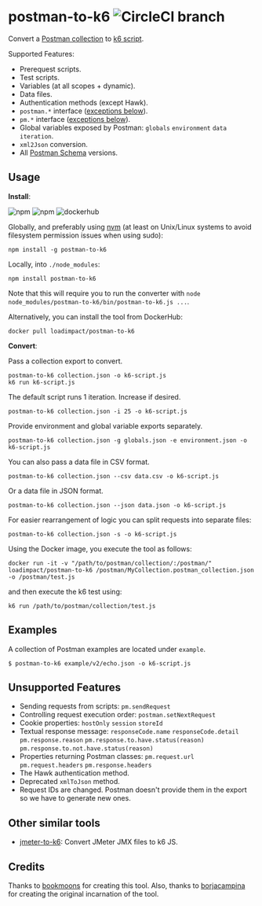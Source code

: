 # postman-to-k6 ![CircleCI branch](https://img.shields.io/circleci/project/github/loadimpact/postman-to-k6/master.svg)

Convert a [Postman collection](https://www.getpostman.com/docs/collections) to [k6 script](https://docs.k6.io/docs).

Supported Features:

- Prerequest scripts.
- Test scripts.
- Variables (at all scopes + dynamic).
- Data files.
- Authentication methods (except Hawk).
- `postman.*` interface ([exceptions below](#unsupported-features)).
- `pm.*` interface ([exceptions below](#unsupported-features)).
- Global variables exposed by Postman: `globals` `environment` `data`
  `iteration`.
- `xml2Json` conversion.
- All [Postman Schema](https://schema.getpostman.com/) versions.

## Usage

**Install**:

![npm](https://img.shields.io/npm/v/postman-to-k6.svg) ![npm](https://img.shields.io/npm/dw/postman-to-k6.svg) ![dockerhub](https://img.shields.io/docker/pulls/loadimpact/postman-to-k6.svg)

Globally, and preferably using [nvm](https://github.com/creationix/nvm) (at least on Unix/Linux systems to avoid filesystem permission issues when using sudo):
```shell
npm install -g postman-to-k6
```

Locally, into `./node_modules`:
```shell
npm install postman-to-k6
```

Note that this will require you to run the converter with `node node_modules/postman-to-k6/bin/postman-to-k6.js ...`.

Alternatively, you can install the tool from DockerHub:
```shell
docker pull loadimpact/postman-to-k6
```

**Convert**:

Pass a collection export to convert.

```shell
postman-to-k6 collection.json -o k6-script.js
k6 run k6-script.js
```

The default script runs 1 iteration. Increase if desired.

```shell
postman-to-k6 collection.json -i 25 -o k6-script.js
```

Provide environment and global variable exports separately.

```shell
postman-to-k6 collection.json -g globals.json -e environment.json -o k6-script.js
```

You can also pass a data file in CSV format.

```shell
postman-to-k6 collection.json --csv data.csv -o k6-script.js
```

Or a data file in JSON format.

```shell
postman-to-k6 collection.json --json data.json -o k6-script.js
```

For easier rearrangement of logic you can split requests into separate files:

```shell
postman-to-k6 collection.json -s -o k6-script.js
```

Using the Docker image, you execute the tool as follows:
```shell
docker run -it -v "/path/to/postman/collection/:/postman/" loadimpact/postman-to-k6 /postman/MyCollection.postman_collection.json -o /postman/test.js
```
and then execute the k6 test using:
```shell
k6 run /path/to/postman/collection/test.js
```

## Examples

A collection of Postman examples are located under `example`.

    $ postman-to-k6 example/v2/echo.json -o k6-script.js

## Unsupported Features

- Sending requests from scripts: `pm.sendRequest`
- Controlling request execution order: `postman.setNextRequest`
- Cookie properties: `hostOnly` `session` `storeId`
- Textual response message: `responseCode.name` `responseCode.detail`
  `pm.response.reason` `pm.response.to.have.status(reason)`
  `pm.response.to.not.have.status(reason)`
- Properties returning Postman classes: `pm.request.url` `pm.request.headers`
  `pm.response.headers`
- The Hawk authentication method.
- Deprecated `xmlToJson` method.
- Request IDs are changed. Postman doesn't provide them in the export so we
  have to generate new ones.

## Other similar tools

- [jmeter-to-k6](https://github.com/loadimpact/jmeter-to-k6/): Convert
  JMeter JMX files to k6 JS.

## Credits

Thanks to [bookmoons](https://github.com/bookmoons) for creating this tool. Also, thanks to [borjacampina](https://github.com/borjacampina) for creating the original incarnation of the tool.
